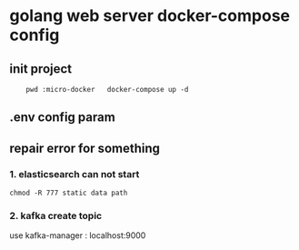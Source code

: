 # golang web server docker-compose config

## init project

``` shell
    pwd :micro-docker   docker-compose up -d
```

## .env config param

## repair error for something

### 1. elasticsearch can not start

``` shell
chmod -R 777 static data path
```

### 2. kafka create topic

use kafka-manager : localhost:9000
